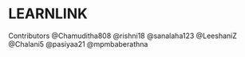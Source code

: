 # LEARNLINK
Contributors
@Chamuditha808
@rishni18
@sanalaha123
@LeeshaniZ
@Chalani5
@pasiyaa21
@mpmbaberathna
